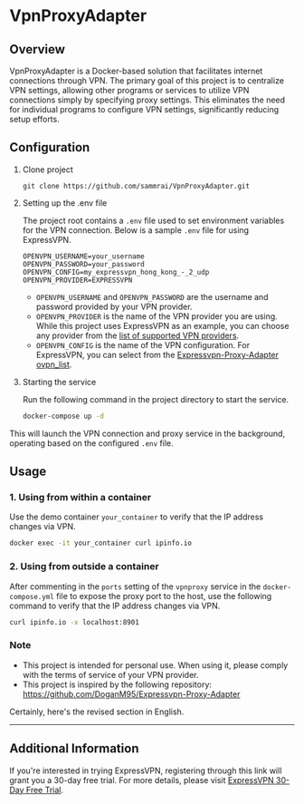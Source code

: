 # VpnProxyAdapter

## Overview

VpnProxyAdapter is a Docker-based solution that facilitates internet connections through VPN. The primary goal of this project is to centralize VPN settings, allowing other programs or services to utilize VPN connections simply by specifying proxy settings. This eliminates the need for individual programs to configure VPN settings, significantly reducing setup efforts.

## Configuration

1. Clone project

   ```
   git clone https://github.com/sammrai/VpnProxyAdapter.git
   ```

1. Setting up the .env file

   The project root contains a `.env` file used to set environment variables for the VPN connection. Below is a sample `.env` file for using ExpressVPN.

   ```
   OPENVPN_USERNAME=your_username
   OPENVPN_PASSWORD=your_password
   OPENVPN_CONFIG=my_expressvpn_hong_kong_-_2_udp
   OPENVPN_PROVIDER=EXPRESSVPN
   ```

   - `OPENVPN_USERNAME` and `OPENVPN_PASSWORD` are the username and password provided by your VPN provider.
   - `OPENVPN_PROVIDER` is the name of the VPN provider you are using. While this project uses ExpressVPN as an example, you can choose any provider from the [list of supported VPN providers](https://github.com/haugene/docker-transmission-openvpn/blob/master/docs/supported-providers.md#external-providers).
   - `OPENVPN_CONFIG` is the name of the VPN configuration. For ExpressVPN, you can select from the [Expressvpn-Proxy-Adapter ovpn_list](https://github.com/DoganM95/Expressvpn-Proxy-Adapter/blob/master/ovpn_list).

1. Starting the service

   Run the following command in the project directory to start the service.

   ```bash
   docker-compose up -d
   ```

This will launch the VPN connection and proxy service in the background, operating based on the configured `.env` file.

## Usage

### 1. Using from within a container

Use the demo container `your_container` to verify that the IP address changes via VPN.

```bash
docker exec -it your_container curl ipinfo.io
```

### 2. Using from outside a container

After commenting in the `ports` setting of the `vpnproxy` service in the `docker-compose.yml` file to expose the proxy port to the host, use the following command to verify that the IP address changes via VPN.

```bash
curl ipinfo.io -x localhost:8901
```

### Note

* This project is intended for personal use. When using it, please comply with the terms of service of your VPN provider.
* This project is inspired by the following repository: https://github.com/DoganM95/Expressvpn-Proxy-Adapter

Certainly, here's the revised section in English.

---

## Additional Information

If you're interested in trying ExpressVPN, registering through this link will grant you a 30-day free trial. For more details, please visit [ExpressVPN 30-Day Free Trial](https://www.expressrefer.com/refer-a-friend/30-days-free?locale=jp&referrer_id=96807179&utm_campaign=referrals&utm_medium=copy_link&utm_source=referral_dashboard).
